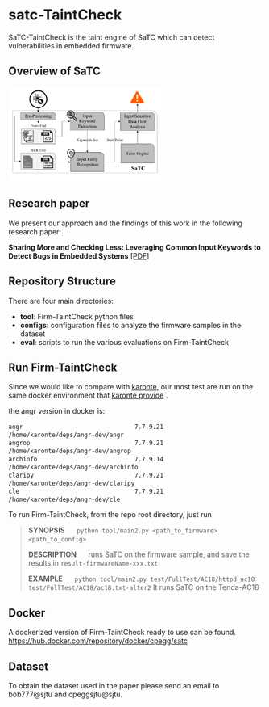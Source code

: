 # satc-TaintCheck

SaTC-TaintCheck is the taint engine of SaTC which can detect vulnerabilities in embedded firmware.

## Overview of SaTC

<img src="SaTC-arch.png" width="60%">

## Research paper

We present our approach and the findings of this work in the following research paper:

**Sharing More and Checking Less: Leveraging Common Input Keywords to Detect Bugs in Embedded Systems** 
[[PDF]](https://www.usenix.org/system/files/sec21fall-chen-libo.pdf)  

## Repository Structure

There are four main directories:
- **tool**: Firm-TaintCheck python files
- **configs**: configuration files to analyze the firmware samples in the dataset
- **eval**: scripts to run the various evaluations on Firm-TaintCheck

## Run Firm-TaintCheck

Since we would like to compare with [karonte](https://github.com/ucsb-seclab/karonte), our most test are run on the same docker environment that [karonte provide](https://hub.docker.com/r/badnack/karonte)
.

the angr version in docker is:

```
angr                               7.7.9.21    /home/karonte/deps/angr-dev/angr
angrop                             7.7.9.21    /home/karonte/deps/angr-dev/angrop
archinfo                           7.7.9.14    /home/karonte/deps/angr-dev/archinfo
claripy                            7.7.9.21    /home/karonte/deps/angr-dev/claripy
cle                                7.7.9.21    /home/karonte/deps/angr-dev/cle
```

To  run Firm-TaintCheck, from the repo root directory, just run
> **SYNOPSIS**
> &nbsp;&nbsp;&nbsp;&nbsp;&nbsp;`python tool/main2.py <path_to_firmware> <path_to_config>`
>
> **DESCRIPTION**
> &nbsp;&nbsp;&nbsp;&nbsp;&nbsp;runs SaTC on the firmware sample, and save the results in `result-firmwareName-xxx.txt`
>
> **EXAMPLE**
> &nbsp;&nbsp;&nbsp;&nbsp;&nbsp;`python tool/main2.py test/FullTest/AC18/httpd_ac18 test/FullTest/AC18/ac18.txt-alter2` It runs SaTC on the Tenda-AC18

## Docker
A dockerized version of Firm-TaintCheck ready to use can be found.
https://hub.docker.com/repository/docker/cpegg/satc

## Dataset
To obtain the dataset used in the paper please send an email to bob777@sjtu and cpeggsjtu@sjtu.
